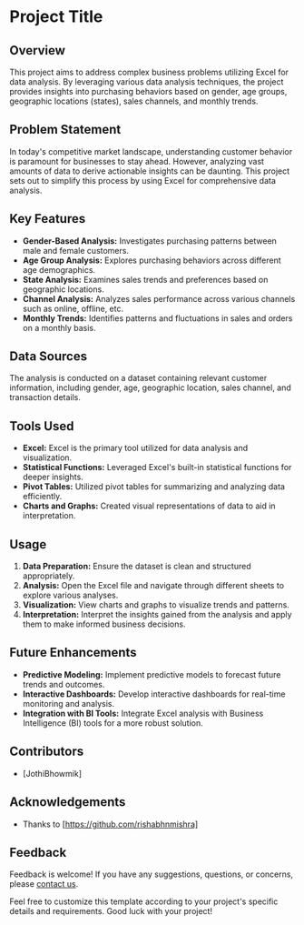 # Project Title

## Overview

This project aims to address complex business problems utilizing Excel for data analysis. By leveraging various data analysis techniques, the project provides insights into purchasing behaviors based on gender, age groups, geographic locations (states), sales channels, and monthly trends. 

## Problem Statement

In today's competitive market landscape, understanding customer behavior is paramount for businesses to stay ahead. However, analyzing vast amounts of data to derive actionable insights can be daunting. This project sets out to simplify this process by using Excel for comprehensive data analysis.

## Key Features

- **Gender-Based Analysis:** Investigates purchasing patterns between male and female customers.
- **Age Group Analysis:** Explores purchasing behaviors across different age demographics.
- **State Analysis:** Examines sales trends and preferences based on geographic locations.
- **Channel Analysis:** Analyzes sales performance across various channels such as online, offline, etc.
- **Monthly Trends:** Identifies patterns and fluctuations in sales and orders on a monthly basis.

## Data Sources

The analysis is conducted on a dataset containing relevant customer information, including gender, age, geographic location, sales channel, and transaction details.

## Tools Used

- **Excel:** Excel is the primary tool utilized for data analysis and visualization.
- **Statistical Functions:** Leveraged Excel's built-in statistical functions for deeper insights.
- **Pivot Tables:** Utilized pivot tables for summarizing and analyzing data efficiently.
- **Charts and Graphs:** Created visual representations of data to aid in interpretation.

## Usage

1. **Data Preparation:** Ensure the dataset is clean and structured appropriately.
2. **Analysis:** Open the Excel file and navigate through different sheets to explore various analyses.
3. **Visualization:** View charts and graphs to visualize trends and patterns.
4. **Interpretation:** Interpret the insights gained from the analysis and apply them to make informed business decisions.

## Future Enhancements

- **Predictive Modeling:** Implement predictive models to forecast future trends and outcomes.
- **Interactive Dashboards:** Develop interactive dashboards for real-time monitoring and analysis.
- **Integration with BI Tools:** Integrate Excel analysis with Business Intelligence (BI) tools for a more robust solution.

## Contributors

- [JothiBhowmik]

## Acknowledgements

- Thanks to [https://github.com/rishabhnmishra]

## Feedback

Feedback is welcome! If you have any suggestions, questions, or concerns, please [contact us](mailto:jothi.bhowmik12@gmail.com).

Feel free to customize this template according to your project's specific details and requirements. Good luck with your project!
